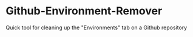 # Github-Environment-Remover
Quick tool for cleaning up the "Environments" tab on a Github repository
